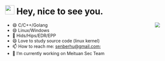 <h1><img src="https://emojis.slackmojis.com/emojis/images/1531849430/4246/blob-sunglasses.gif?1531849430" width="30"/> Hey, nice to see you.</h1>
<img align="right" src="https://github-readme-stats.vercel.app/api?username=senberhu&show_icons=true&icon_color=0366d6&text_color=2ea44f&bg_color=ffffff&hide_title=true" />


- 😄 C/C++/Golang
- 😄 Linux/Windows
- 🔅 Hids/Hips/EDR/EPP
- 😄 Love to study source code (linux kernel)
- 📫 How to reach me: [senberhu@gmail.com](mailto:senberhu@gmail.com);
- 🔭 I’m currently working on Meituan Sec Team



